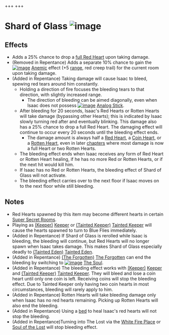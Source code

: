 +++
+++

 # Shard of Glass ![image](/image/Shard_of_Glass.png) 

Effects
---------


* Adds a 25% chance to drop a [full Red Heart](/wiki/Hearts#Red_Heart "Hearts") upon taking damage.
* (Removed in Repentance) Adds a separate 10% chance to gain the [![image](/image/Anemic.png)](/wiki/Anemic "Anemic") [Anemic](/wiki/Anemic "Anemic") effect (+5 [range](/wiki/Range "Range"), red creep trail) for the current room upon taking damage.
* (Added in Repentance) Taking damage will cause Isaac to bleed, spewing red tears around him constantly.
	+ Holding a direction of fire focuses the bleeding tears to that direction, with slightly increased range.
		- The direction of bleeding can be aimed diagonally, even when Isaac does not possess [![image](/image/Analog_Stick.png)](/wiki/Analog_Stick "Analog Stick") [Analog Stick](/wiki/Analog_Stick "Analog Stick").
	+ After bleeding for 20 seconds, Isaac's Red Hearts or Rotten Hearts will take damage (bypassing other Hearts); this is indicated by Isaac slowly turning red after and eventually blinking. This damage also has a 25% chance to drop a full Red Heart. The damaging effect will continue to occur every 20 seconds until the bleeding effect ends.
		- The damage amount is always half a [Red Heart](/wiki/Health#Red_Hearts "Health"), a [Coin Heart](/wiki/Health#Coin_Hearts "Health"), or a [Rotten Heart](/wiki/Health#Rotten_Hearts "Health"), even in later [chapters](/wiki/Chapters "Chapters") where most damage is now a full Heart or two Rotten Hearts.
	+ The bleeding effect ends when Isaac receives any form of Red Heart or Rotten Heart healing, if he has no more Red or Rotten Hearts, or if the next hit would kill him.
	+ If Isaac has no Red or Rotten Hearts, the bleeding effect of Shard of Glass will not activate.
	+ The bleeding effect carries over to the next floor if Isaac moves on to the next floor while still bleeding.


Notes
-------


* Red Hearts spawned by this item may become different hearts in certain [Super Secret Rooms](/wiki/Super_Secret_Room "Super Secret Room").
* Playing as  [(Keeper)](/wiki/Keeper "Keeper") [Keeper](/wiki/Keeper "Keeper") or  [(Tainted Keeper)](/wiki/Tainted_Keeper "Tainted Keeper") [Tainted Keeper](/wiki/Tainted_Keeper "Tainted Keeper") will cause the hearts spawned to turn to Blue Flies immediately.
* (Added in Repentance) If Shard of Glass is rerolled while Isaac is bleeding, the bleeding will continue, but Red Hearts will no longer spawn when Isaac takes damage. This makes Shard of Glass especially deadly to  [(Tainted Eden)](/wiki/Tainted_Eden "Tainted Eden") [Tainted Eden](/wiki/Tainted_Eden "Tainted Eden").
* (Added in Repentance)  [(The Forgotten)](/wiki/The_Forgotten "The Forgotten") [The Forgotten](/wiki/The_Forgotten "The Forgotten") can end the bleeding by switching to  [![image](/image/The_Soul.png)](/wiki/The_Soul_(Character) "The Soul") [The Soul](/wiki/The_Soul_(Character) "The Soul (Character)").
* (Added in Repentance) The bleeding effect works with  [(Keeper)](/wiki/Keeper "Keeper") [Keeper](/wiki/Keeper "Keeper") and  [(Tainted Keeper)](/wiki/Tainted_Keeper "Tainted Keeper") [Tainted Keeper](/wiki/Tainted_Keeper "Tainted Keeper"). They will bleed and lose a coin heart until only one coin is left. Receiving coins will stop the bleeding effect. Due to Tainted Keeper only having two coin hearts in most circumstances, bleeding will rarely apply to him.
* (Added in Repentance) Rotten Hearts will take bleeding damage only when Isaac has no red hearts remaining. Picking up Rotten Hearts will also end the bleeding.
* (Added in Repentance) Using a [bed](/wiki/Bed "Bed") to heal Isaac's red hearts will not stop the bleeding.
* (Added in Repentance)Turning into The Lost via the [White Fire Place](/wiki/White_Fire_Place "White Fire Place") or [Soul of the Lost](/wiki/Soul_of_the_Lost "Soul of the Lost") will stop bleeding effect.


